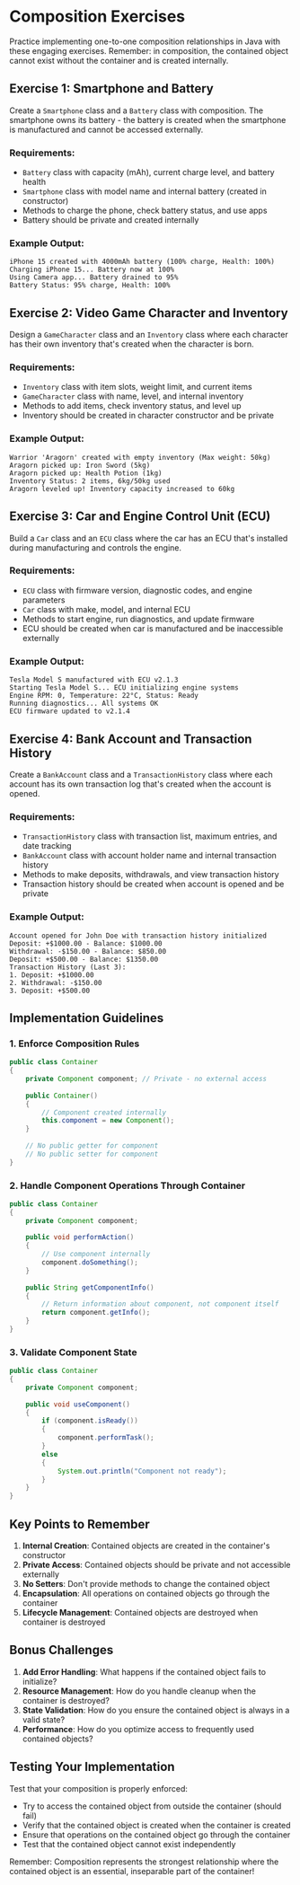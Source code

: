 # Composition Exercises

Practice implementing one-to-one composition relationships in Java with these engaging exercises. Remember: in composition, the contained object cannot exist without the container and is created internally.

## Exercise 1: Smartphone and Battery

Create a `Smartphone` class and a `Battery` class with composition. The smartphone owns its battery - the battery is created when the smartphone is manufactured and cannot be accessed externally.

### Requirements:
- `Battery` class with capacity (mAh), current charge level, and battery health
- `Smartphone` class with model name and internal battery (created in constructor)
- Methods to charge the phone, check battery status, and use apps
- Battery should be private and created internally

### Example Output:
```
iPhone 15 created with 4000mAh battery (100% charge, Health: 100%)
Charging iPhone 15... Battery now at 100%
Using Camera app... Battery drained to 95%
Battery Status: 95% charge, Health: 100%
```

## Exercise 2: Video Game Character and Inventory

Design a `GameCharacter` class and an `Inventory` class where each character has their own inventory that's created when the character is born.

### Requirements:
- `Inventory` class with item slots, weight limit, and current items
- `GameCharacter` class with name, level, and internal inventory
- Methods to add items, check inventory status, and level up
- Inventory should be created in character constructor and be private

### Example Output:
```
Warrior 'Aragorn' created with empty inventory (Max weight: 50kg)
Aragorn picked up: Iron Sword (5kg)
Aragorn picked up: Health Potion (1kg)
Inventory Status: 2 items, 6kg/50kg used
Aragorn leveled up! Inventory capacity increased to 60kg
```

## Exercise 3: Car and Engine Control Unit (ECU)

Build a `Car` class and an `ECU` class where the car has an ECU that's installed during manufacturing and controls the engine.

### Requirements:
- `ECU` class with firmware version, diagnostic codes, and engine parameters
- `Car` class with make, model, and internal ECU
- Methods to start engine, run diagnostics, and update firmware
- ECU should be created when car is manufactured and be inaccessible externally

### Example Output:
```
Tesla Model S manufactured with ECU v2.1.3
Starting Tesla Model S... ECU initializing engine systems
Engine RPM: 0, Temperature: 22°C, Status: Ready
Running diagnostics... All systems OK
ECU firmware updated to v2.1.4
```

## Exercise 4: Bank Account and Transaction History

Create a `BankAccount` class and a `TransactionHistory` class where each account has its own transaction log that's created when the account is opened.

### Requirements:
- `TransactionHistory` class with transaction list, maximum entries, and date tracking
- `BankAccount` class with account holder name and internal transaction history
- Methods to make deposits, withdrawals, and view transaction history
- Transaction history should be created when account is opened and be private

### Example Output:
```
Account opened for John Doe with transaction history initialized
Deposit: +$1000.00 - Balance: $1000.00
Withdrawal: -$150.00 - Balance: $850.00
Deposit: +$500.00 - Balance: $1350.00
Transaction History (Last 3):
1. Deposit: +$1000.00
2. Withdrawal: -$150.00
3. Deposit: +$500.00
```

## Implementation Guidelines

### 1. Enforce Composition Rules
```java
public class Container 
{
    private Component component; // Private - no external access
    
    public Container() 
    {
        // Component created internally
        this.component = new Component();
    }
    
    // No public getter for component
    // No public setter for component
}
```

### 2. Handle Component Operations Through Container
```java
public class Container 
{
    private Component component;
    
    public void performAction() 
    {
        // Use component internally
        component.doSomething();
    }
    
    public String getComponentInfo() 
    {
        // Return information about component, not component itself
        return component.getInfo();
    }
}
```

### 3. Validate Component State
```java
public class Container 
{
    private Component component;
    
    public void useComponent() 
    {
        if (component.isReady()) 
        {
            component.performTask();
        } 
        else 
        {
            System.out.println("Component not ready");
        }
    }
}
```

## Key Points to Remember

1. **Internal Creation**: Contained objects are created in the container's constructor
2. **Private Access**: Contained objects should be private and not accessible externally
3. **No Setters**: Don't provide methods to change the contained object
4. **Encapsulation**: All operations on contained objects go through the container
5. **Lifecycle Management**: Contained objects are destroyed when container is destroyed

## Bonus Challenges

1. **Add Error Handling**: What happens if the contained object fails to initialize?
2. **Resource Management**: How do you handle cleanup when the container is destroyed?
3. **State Validation**: How do you ensure the contained object is always in a valid state?
4. **Performance**: How do you optimize access to frequently used contained objects?

## Testing Your Implementation

Test that your composition is properly enforced:
- Try to access the contained object from outside the container (should fail)
- Verify that the contained object is created when the container is created
- Ensure that operations on the contained object go through the container
- Test that the contained object cannot exist independently

Remember: Composition represents the strongest relationship where the contained object is an essential, inseparable part of the container!
